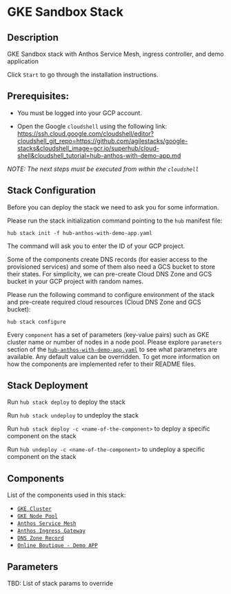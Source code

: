 # GKE Sandbox Stack

## Description

GKE Sandbox stack with Anthos Service Mesh, ingress controller, and demo application

Click `Start` to go through the installation instructions.

## Prerequisites:

* You must be logged into your GCP account.

* Open the Google `cloudshell` using the following link:
https://ssh.cloud.google.com/cloudshell/editor?cloudshell_git_repo=https://github.com/agilestacks/google-stacks&cloudshell_image=gcr.io/superhub/cloud-shell&cloudshell_tutorial=hub-anthos-with-demo-app.md

*NOTE: The next steps must be executed from within the `cloudshell`*

## Stack Configuration

Before you can deploy the stack we need to ask you for some information.

Please run the stack initialization command pointing to the `hub` manifest file:
```shell
hub stack init -f hub-anthos-with-demo-app.yaml
```
The command will ask you to enter the ID of your GCP project.

Some of the components create DNS records (for easier access to the provisioned services) and some of them also need a GCS bucket to store their states.
For simplicity, we can pre-create Cloud DNS Zone and GCS bucket in your GCP project with random names.

Please run the following command to configure environment of the stack and pre-create required cloud resources (Cloud DNS Zone and GCS bucket):
```shell
hub stack configure
```

Every `component` has a set of parameters (key-value pairs) such as GKE cluster name or number of nodes in a node pool. 
Please explore `parameters` section of the [`hub-anthos-with-demo-app.yaml`](https://source.cloud.google.com/superhub/stacks/+/master:hub-anthos-with-demo-app-cs.yaml) to see what parameters are available.
Any default value can be overridden.
To get more information on how the components are implemented refer to their README files.

## Stack Deployment

Run `hub stack deploy` to deploy the stack

Run `hub stack undeploy` to undeploy the stack

Run `hub stack deploy -c <name-of-the-component>` to deploy a specific component on the stack

Run `hub undeploy -c <name-of-the-component>` to undeploy a specific component on the stack

## Components

List of the components used in this stack:

* [`GKE Cluster`](https://source.cloud.google.com/superhub/stacks/+/master:components/gke-gcloud)
* [`GKE Node Pool`](https://source.cloud.google.com/superhub/stacks/+/master:components/gke-gcloud-node-pool)
* [`Anthos Service Mesh`](https://source.cloud.google.com/superhub/stacks/+/master:components/anthos-service-mesh)
* [`Anthos Ingress Gateway`](https://source.cloud.google.com/superhub/stacks/+/master:components/anthos-ingress-gateway)
* [`DNS Zone Record`](https://source.cloud.google.com/superhub/stacks/+/master:components/dns-zone-record-set)
* [`Online Boutique - Demo APP`](https://source.cloud.google.com/superhub/stacks/+/master:components/online-boutique-app)

## Parameters

TBD: List of stack params to override